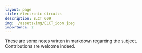 ```yaml
---
layout: page
title: Electronic Circuits 
description: ELCT 609
img:  /assets/img/ELCT_icon.jpeg
importance: 2
---
```


These are some notes written in markdown regarding the subject. Contributions are welcome indeed.

